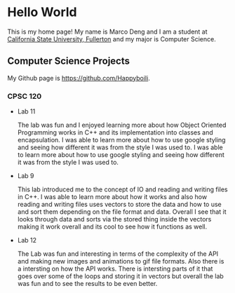 # Hello World

This is my home page! My name is Marco Deng and I am a student at [California State University, Fullerton](https://fullerton.edu/) and my major is Computer Science.

## Computer Science Projects
My Github page is https://github.com/Happyboili.

### CPSC 120

* Lab 11

    The lab was fun and I enjoyed learning more about how Object Oriented Programming works in C++ and its implementation into classes and encapsulation. I was able to learn more about how to use google styling and seeing how different it was from the style I was used to. I was able to learn more about how to use google styling and seeing how different it was from the style I was used to.

* Lab 9

    This lab introduced me to the concept of IO and reading and writing files in C++. I was able to learn more about how it works and also how reading and writing files uses vectors to store the data and how to use and sort them depending on the file format and data. Overall I see that it looks through data and sorts via the stored thing inside the vectors making it work overall and its cool to see how it functions as well.

* Lab 12

    The Lab was fun and interesting in terms of the complexity of the API and making new images and animations to gif file formats. Also there is a intersting on how the API works. There is intersting parts of it that goes over some of the loops and storing it in vectors but overall the lab was fun and to see the results to be even better.